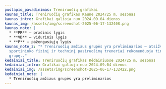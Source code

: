 ```yaml
---
puslapio_pavadinimas: Treniruočių grafikai
kaunas_title: Treniruočių grafikas Kaune 2024/25 m. sezonas
kaunas_intro: Grafikai galioja nuo 2024.09.04 dienos
kaunas_img: /assets/img/screenshot-2025-06-17-132408.png
kaunas_note: |
  * **PR** – pradinis lygis
  * **VD** – vidurinis lygis
  * **P** – pažengusiųjų lygis
kaunas_note_2: "* Treniruočių amžiaus grupės yra preliminarios – atsižvelgę į
  sportininko fizinį ir techninį pasiruošimą treneriai rekomenduoja tinkamiausią
  grupę.."
kedainiai_title: Treniruočių grafikas Kėdainiuose 2024/25 m. sezonas
kedainiai_intro: Grafikai galioja nuo 2024.09.04 dienos
kedainiai_img: /assets/img/screenshot-2025-06-17-132422.png
kedainiai_note: |
  * Treniruočių amžiaus grupės yra preliminarios
---
```

